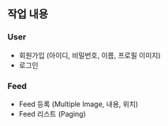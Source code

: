 ## 작업 내용

### User
- 회원가입 (아이디, 비밀번호, 이름, 프로필 이미지)
- 로그인

### Feed
- Feed 등록 (Multiple Image, 내용, 위치)
- Feed 리스트 (Paging)